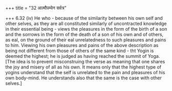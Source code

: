 +++
title = "32 आत्मौपम्येन सर्वत्र"

+++
6.32 (iv) He who - because of the similarity between his own self and other selves, as they are all constituted similarly of uncontracted knowledge in their essential being - views the pleasures in the form of the birth of a son and the sorrows in the form of the death of a son of his own and of others, as eal, on the ground of their eal unrelatedness to such pleasures and pains to him. Viewing his own pleasures and pains of the above description as being not different from those of others of the same kind - tht Yogin is deemed the highest; he is judged as having reached the summit of Yoga. \[The idea is to prevent misconstruing the verse as meaning that one shares the joy and misery of all as his own.
It means only that the highest type of yogins understand that the self is unrelated to the pain and pleasures of his own body-mind. He understands also that the same is the case with other selves.\]

